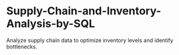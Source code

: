 # Supply-Chain-and-Inventory-Analysis-by-SQL
Analyze supply chain data to optimize inventory levels and identify bottlenecks.
